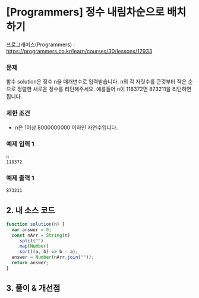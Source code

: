 # [Programmers] 정수 내림차순으로 배치하기

프로그래머스(Programmers) : https://programmers.co.kr/learn/courses/30/lessons/12933

### 문제

함수 solution은 정수 n을 매개변수로 입력받습니다. n의 각 자릿수를 큰것부터 작은 순으로 정렬한 새로운 정수를 리턴해주세요. 예를들어 n이 118372면 873211을 리턴하면 됩니다.

### 제한 조건

- n은 1이상 8000000000 이하인 자연수입니다.

### 예제 입력 1

```
n
118372
```

### 예제 출력 1

```
873211
```

## 2. 내 소스 코드

```javascript
function solution(n) {
  var answer = 0;
  const nArr = String(n)
    .split("")
    .map(Number)
    .sort((a, b) => b - a);
  answer = Number(nArr.join(""));
  return answer;
}
```

## 3. 풀이 & 개선점
